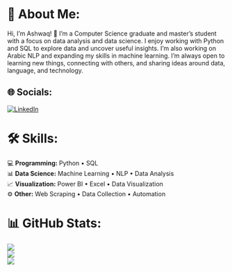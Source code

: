 # 💫 About Me:
Hi, I’m Ashwaq! 👋
I’m a Computer Science graduate and master’s student with a focus on data analysis and data science. I enjoy working with Python and SQL to explore data and uncover useful insights. I’m also working on Arabic NLP and expanding my skills in machine learning. I’m always open to learning new things, connecting with others, and sharing ideas around data, language, and technology.


## 🌐 Socials:
[![LinkedIn](https://img.shields.io/badge/LinkedIn-%230077B5.svg?logo=linkedin&logoColor=white)](https://linkedin.com/in/www.linkedin.com/in/ashwaq-almalki-981338307) 

# 🛠️ Skills:
💻 **Programming:** Python • SQL  
📊 **Data Science:** Machine Learning • NLP • Data Analysis  
📈 **Visualization:** Power BI • Excel • Data Visualization  
⚙️ **Other:** Web Scraping • Data Collection • Automation

# 📊 GitHub Stats:
![](https://github-readme-stats.vercel.app/api?username=almalkiashwaq0&theme=default&hide_border=false&include_all_commits=true&count_private=false)<br/>
![](https://github-readme-streak-stats.herokuapp.com/?user=almalkiashwaq0&theme=default&hide_border=false)<br/>
![](https://github-readme-stats.vercel.app/api/top-langs/?username=almalkiashwaq0&theme=default&hide_border=false&include_all_commits=true&count_private=false&layout=compact)


<!-- Proudly created with GPRM ( https://gprm.itsvg.in ) -->
